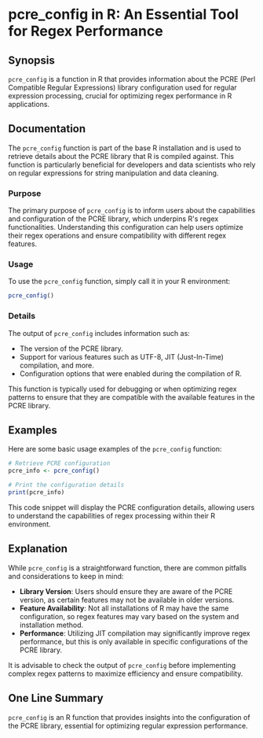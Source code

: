 <!--
Meta Description: # pcre_config in R: An Essential Tool for Regex Performance ## Synopsis `pcre_config` is a function in R that provides information about the PCRE (Per...
Meta Keywords: pcre_config, regex, pcre, configuration, function
-->

# pcre_config in R: An Essential Tool for Regex Performance

## Synopsis
`pcre_config` is a function in R that provides information about the PCRE (Perl Compatible Regular Expressions) library configuration used for regular expression processing, crucial for optimizing regex performance in R applications.

## Documentation
The `pcre_config` function is part of the base R installation and is used to retrieve details about the PCRE library that R is compiled against. This function is particularly beneficial for developers and data scientists who rely on regular expressions for string manipulation and data cleaning.

### Purpose
The primary purpose of `pcre_config` is to inform users about the capabilities and configuration of the PCRE library, which underpins R's regex functionalities. Understanding this configuration can help users optimize their regex operations and ensure compatibility with different regex features.

### Usage
To use the `pcre_config` function, simply call it in your R environment:

```R
pcre_config()
```

### Details
The output of `pcre_config` includes information such as:
- The version of the PCRE library.
- Support for various features such as UTF-8, JIT (Just-In-Time) compilation, and more.
- Configuration options that were enabled during the compilation of R.

This function is typically used for debugging or when optimizing regex patterns to ensure that they are compatible with the available features in the PCRE library.

## Examples
Here are some basic usage examples of the `pcre_config` function:

```R
# Retrieve PCRE configuration
pcre_info <- pcre_config()

# Print the configuration details
print(pcre_info)
```

This code snippet will display the PCRE configuration details, allowing users to understand the capabilities of regex processing within their R environment.

## Explanation
While `pcre_config` is a straightforward function, there are common pitfalls and considerations to keep in mind:

- **Library Version**: Users should ensure they are aware of the PCRE version, as certain features may not be available in older versions.
- **Feature Availability**: Not all installations of R may have the same configuration, so regex features may vary based on the system and installation method.
- **Performance**: Utilizing JIT compilation may significantly improve regex performance, but this is only available in specific configurations of the PCRE library.

It is advisable to check the output of `pcre_config` before implementing complex regex patterns to maximize efficiency and ensure compatibility.

## One Line Summary
`pcre_config` is an R function that provides insights into the configuration of the PCRE library, essential for optimizing regular expression performance.